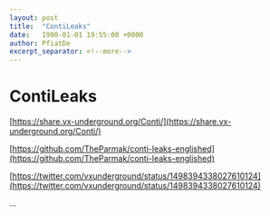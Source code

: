```yaml
---
layout: post
title:  "ContiLeaks"
date:   1990-01-01 19:55:00 +0000
author: PfiatDe
excerpt_separator: <!--more-->
---
```


# ContiLeaks

[https://share.vx-underground.org/Conti/](https://share.vx-underground.org/Conti/)

[https://github.com/TheParmak/conti-leaks-englished](https://github.com/TheParmak/conti-leaks-englished)

[https://twitter.com/vxunderground/status/1498394338027610124](https://twitter.com/vxunderground/status/1498394338027610124)

...
<!--more-->
